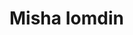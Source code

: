 <head>
  <link rel="shortcut icon" type="images/x-icon" href="/images/MI.png">
</head>

# Misha Iomdin